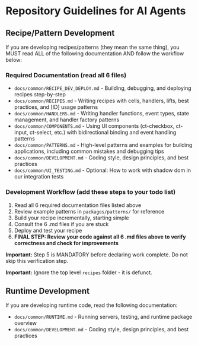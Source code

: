 # Repository Guidelines for AI Agents

## Recipe/Pattern Development

If you are developing recipes/patterns (they mean the same thing), you MUST read
ALL of the following documentation AND follow the workflow below:

### Required Documentation (read all 6 files)

- `docs/common/RECIPE_DEV_DEPLOY.md` - Building, debugging, and deploying
  recipes step-by-step
- `docs/common/RECIPES.md` - Writing recipes with cells, handlers, lifts, best
  practices, and [ID] usage patterns
- `docs/common/HANDLERS.md` - Writing handler functions, event types, state
  management, and handler factory patterns
- `docs/common/COMPONENTS.md` - Using UI components (ct-checkbox, ct-input,
  ct-select, etc.) with bidirectional binding and event handling patterns
- `docs/common/PATTERNS.md` - High-level patterns and examples for building
  applications, including common mistakes and debugging tips
- `docs/common/DEVELOPMENT.md` - Coding style, design principles, and best
  practices
- `docs/common/UI_TESTING.md` - Optional: How to work with shadow dom in our
  integration tests

### Development Workflow (add these steps to your todo list)

1. Read all 6 required documentation files listed above
2. Review example patterns in `packages/patterns/` for reference
3. Build your recipe incrementally, starting simple
4. Consult the 6 .md files if you are stuck
5. Deploy and test your recipe
6. **FINAL STEP: Review your code against all 6 .md files above to verify
   correctness and check for improvements**

**Important:** Step 5 is MANDATORY before declaring work complete. Do not skip
this verification step.

**Important:** Ignore the top level `recipes` folder - it is defunct.

## Runtime Development

If you are developing runtime code, read the following documentation:

- `docs/common/RUNTIME.md` - Running servers, testing, and runtime package
  overview
- `docs/common/DEVELOPMENT.md` - Coding style, design principles, and best
  practices
